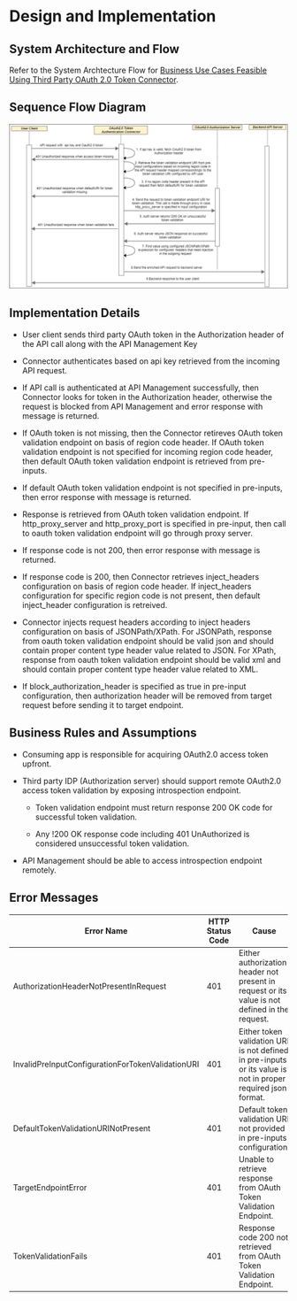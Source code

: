 ﻿---
sidebar_position: 3
---

# Design and Implementation

<head>
  <meta name="guidename" content="API Management"/>
  <meta name="context" content="GUID-967fbe08-5850-46cf-8123-cacada6bf9e7"/>
</head>

## System Architecture and Flow

Refer to the System Archtecture Flow for [Business Use Cases Feasible Using Third Party OAuth 2.0 Token Connector](../../MasheryConnectorUseCases/BusinessUseCasesFeasibleUsingThirdPartyOAuth2.0Token/Overview.md). 

## Sequence Flow Diagram

![](../../../Images/oauth20tokenauthconnector_seqdiag.jpg)

## Implementation Details

- User client sends third party OAuth token in the Authorization header of the API call along with the API Management Key
 
- Connector authenticates based on api key retrieved from the incoming API request. 

- If API call is authenticated at API Management successfully, then Connector looks for token in the Authorization header, otherwise the request is blocked from API Management and error response with message is returned.

- If OAuth token is not missing, then the Connector retireves OAuth token validation endpoint on basis of region code header. If OAuth token validation endpoint is not specified for incoming region code header, then default OAuth token validation endpoint is retrieved from pre-inputs. 

- If default OAuth token validation endpoint is not specified in pre-inputs, then error response with message is returned. 

- Response is retrieved from OAuth token validation endpoint. If http\_proxy\_server and http\_proxy\_port is specified in pre-input, then call to oauth token validation endpoint will go through proxy server. 

- If response code is not 200, then error response with message is returned. 

- If response code is 200, then Connector retrieves inject\_headers configuration on basis of region code header. If inject\_headers configuration for specific region code is not present, then default inject\_header configuration is retreived.

- Connector injects request headers according to inject headers configuration on basis of JSONPath/XPath. For JSONPath, response from oauth token validation endpoint should be valid json and should contain proper content type header value related to JSON. For XPath, response from oauth token validation endpoint should be valid xml and should contain proper content type header value related to XML. 

- If block\_authorization\_header is specified as true in pre-input configuration, then authorization header will be removed from target request before sending it to target endpoint.

## Business Rules and Assumptions

- Consuming app is responsible for acquiring OAuth2.0 access token upfront. 

- Third party IDP (Authorization server) should support remote OAuth2.0 access token validation by exposing introspection endpoint. 

  - Token validation endpoint must return response 200 OK code for successful token validation. 

  - Any !200 OK response code including 401 UnAuthorized is considered unsuccessful token validation. 

- API Management should be able to access introspection endpoint remotely. 

## Error Messages

|**Error Name** |**HTTP Status Code** |**Cause** |
| ---- | --- | --- |
|AuthorizationHeaderNotPresentInRequest |401 |Either authorization header not present in request or its value is not defined in the request. |
|InvalidPreInputConfigurationForTokenValidationURI |401 |Either token validation URI is not defined in pre-inputs or its value is not in proper required json format. |
|DefaultTokenValidationURINotPresent |401 |Default token validation URI not provided in pre-inputs configuration. |
|TargetEndpointError |401 |Unable to retrieve response from OAuth Token Validation Endpoint. |
|TokenValidationFails |401 |Response code 200 not retrieved from OAuth Token Validation Endpoint. |

